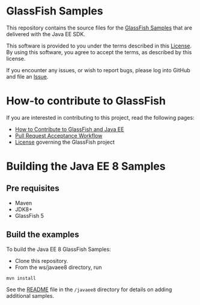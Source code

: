 # GlassFish Samples

This repository contains the source files for the
[GlassFish Samples](https://javaee.github.io/glassfish-samples) that are delivered with the 
Java EE SDK.

This software is provided to you under the terms described in
this [License](LICENSE.txt). By using this software, you agree to accept
the terms, as described by this license.

If you encounter any issues, or wish to report bugs, please log into
GitHub and file an [Issue](https://github.com/javaee/glassfish-samples/issues).

# How-to contribute to GlassFish

If you are interested in contributing to this project, read the following pages:

* [How to Contribute to GlassFish and Java EE](https://javaee.github.io/glassfish/how-to-contribute)
* [Pull Request Acceptance Workflow](https://javaee.github.io/glassfish/pr_workflow)
* [License](https://javaee.github.io/glassfish/LICENSE) governing the GlassFish project

# Building the Java EE 8 Samples

## Pre requisites

- Maven
- JDK8+
- GlassFish 5

## Build the examples

To build the Java EE 8 GlassFish Samples:

* Clone this repository.
* From the ws/javaee8 directory, run

```
mvn install
```

See the [README](ws/javaee8/README.md) file in the `/javaee8` directory for details on adding additional samples.